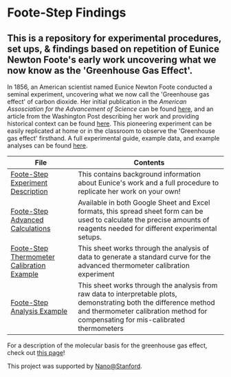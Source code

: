 # Foote-Step Findings
## This is a repository for experimental procedures, set ups, & findings based on repetition of Eunice Newton Foote's early work uncovering what we now know as the 'Greenhouse Gas Effect'. 

In 1856, an American scientist named Eunice Newton Foote conducted a seminal experiment, uncovering what we now call the 'Greenhouse gas effect' of carbon dioxide. Her initial publication in the *American Assosciation for the Advancement of Science* can be found [here](https://static1.squarespace.com/static/5a2614102278e77e59a04f26/t/5aa1c3cf419202b500c3b388/1520550865302/foote_circumstances-affecting-heat-suns-rays_1856.pdf), and an article from the Washington Post describing her work and providing historical context can be found [here](https://www.washingtonpost.com/history/2021/11/17/eunice-newton-foote-john-tyndall/). This pioneering experiment can be easily replicated at home or in the classroom to observe the 'Greenhouse gas effect' firsthand. A full experimental guide, example data, and example analyses can be found [here](https://drive.google.com/drive/folders/1jG9SnJfxXYrRZ0pTnO3tU6W8_VhzS1oJ?usp=sharing). 

| File                         | Contents |
| ---------------------------- | -------- |
| [Foote-Step Experiment Description](https://docs.google.com/document/d/1QcKHQgx8SSwr-baKsRfbYLMzD3DtKUHY4A6jckSHJAU/edit?usp=sharing) | This contains background information about Eunice's work and a full procedure to replicate her work on your own! |
| [Foote-Step Advanced Calculations](https://docs.google.com/spreadsheets/d/1tkK66GXUpAw81MWhQY4kRPdjeo2oqS6eYQeyG2bud0k/edit?usp=sharing)  | Available in both Google Sheet and Excel formats, this spread sheet form can be used to calculate the precise amounts of reagents needed for different experimental setups. |
| [Foote-Step Thermometer Calibration Example](https://docs.google.com/spreadsheets/d/1ey4LmXIWB70fvFiyQj-Uq2JEG1rxSLz2azqtyFuc9NQ/edit?usp=sharing) | This sheet works through the analysis of data to generate a standard curve for the advanced thermometer calibration experiment | 
| [Foote-Step Analysis Example](https://docs.google.com/spreadsheets/d/1eUM9zGISp6Nr5DGSTk7nVY4388xVUlgupqNgpQcTITU/edit?usp=sharing) | This sheet works through the analysis from raw data to interpretable plots, demonstrating both the difference method and thermometer calibration method for compensating for mis-calibrated thermometers |

For a description of the molecular basis for the greenhouse gas effect, check out [this page](https://www.nku.edu/~hicks/CHE%20120/The%20Greenhouse%20Effect%20alpha.htm)!

This project was supported by [Nano@Stanford](https://nanolabs.stanford.edu/).
